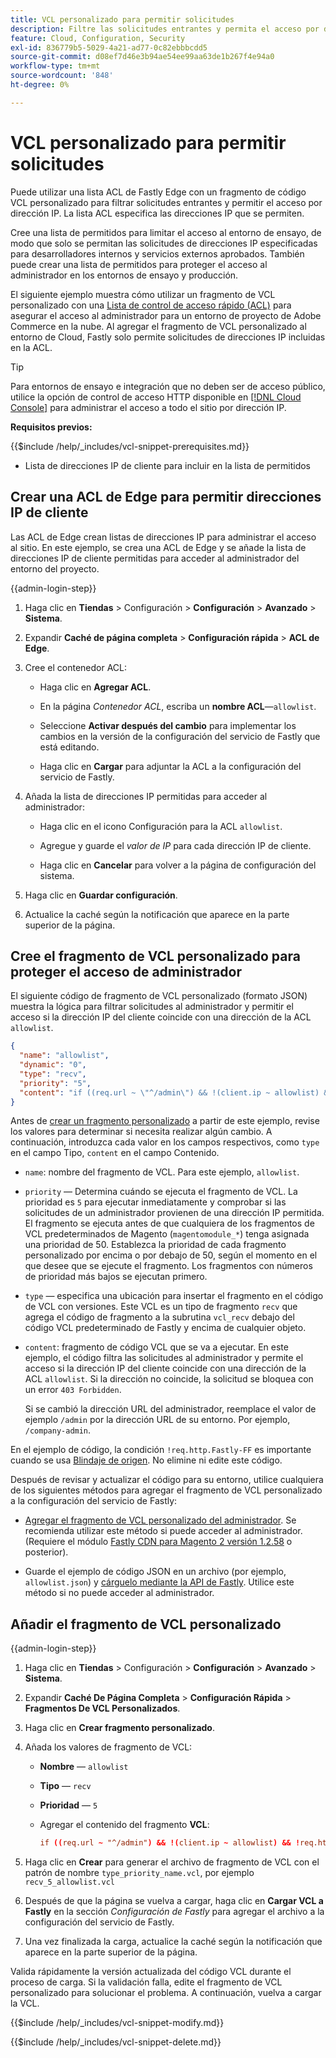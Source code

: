 ```yaml
---
title: VCL personalizado para permitir solicitudes
description: Filtre las solicitudes entrantes y permita el acceso por dirección IP a los sitios de Adobe Commerce mediante una lista ACL de Fastly Edge y un fragmento de VCL personalizado.
feature: Cloud, Configuration, Security
exl-id: 836779b5-5029-4a21-ad77-0c82ebbbcdd5
source-git-commit: d08ef7d46e3b94ae54ee99aa63de1b267f4e94a0
workflow-type: tm+mt
source-wordcount: '848'
ht-degree: 0%

---
```


# VCL personalizado para permitir solicitudes

Puede utilizar una lista ACL de Fastly Edge con un fragmento de código VCL personalizado para filtrar solicitudes entrantes y permitir el acceso por dirección IP. La lista ACL especifica las direcciones IP que se permiten.

Cree una lista de permitidos para limitar el acceso al entorno de ensayo, de modo que solo se permitan las solicitudes de direcciones IP especificadas para desarrolladores internos y servicios externos aprobados. También puede crear una lista de permitidos para proteger el acceso al administrador en los entornos de ensayo y producción.

El siguiente ejemplo muestra cómo utilizar un fragmento de VCL personalizado con una [Lista de control de acceso rápido (ACL)](https://docs.fastly.com/guides/access-control-lists/about-acls) para asegurar el acceso al administrador para un entorno de proyecto de Adobe Commerce en la nube. Al agregar el fragmento de VCL personalizado al entorno de Cloud, Fastly solo permite solicitudes de direcciones IP incluidas en la ACL.

>[!TIP]
>
>Para entornos de ensayo e integración que no deben ser de acceso público, utilice la opción de control de acceso HTTP disponible en [[!DNL Cloud Console]](../project/overview.md#access-the-project-web-interface) para administrar el acceso a todo el sitio por dirección IP.

**Requisitos previos:**


{{$include /help/_includes/vcl-snippet-prerequisites.md}}

- Lista de direcciones IP de cliente para incluir en la lista de permitidos

## Crear una ACL de Edge para permitir direcciones IP de cliente

Las ACL de Edge crean listas de direcciones IP para administrar el acceso al sitio. En este ejemplo, se crea una ACL de Edge y se añade la lista de direcciones IP de cliente permitidas para acceder al administrador del entorno del proyecto.

{{admin-login-step}}

1. Haga clic en **Tiendas** > Configuración > **Configuración** > **Avanzado** > **Sistema**.

1. Expandir **Caché de página completa** > **Configuración rápida** > **ACL de Edge**.

1. Cree el contenedor ACL:

   - Haga clic en **Agregar ACL**.

   - En la página *Contenedor ACL*, escriba un **nombre ACL**—`allowlist`.

   - Seleccione **Activar después del cambio** para implementar los cambios en la versión de la configuración del servicio de Fastly que está editando.

   - Haga clic en **Cargar** para adjuntar la ACL a la configuración del servicio de Fastly.

1. Añada la lista de direcciones IP permitidas para acceder al administrador:

   - Haga clic en el icono Configuración para la ACL `allowlist`.

   - Agregue y guarde el *valor de IP* para cada dirección IP de cliente.

   - Haga clic en **Cancelar** para volver a la página de configuración del sistema.

1. Haga clic en **Guardar configuración**.

1. Actualice la caché según la notificación que aparece en la parte superior de la página.

## Cree el fragmento de VCL personalizado para proteger el acceso de administrador

El siguiente código de fragmento de VCL personalizado (formato JSON) muestra la lógica para filtrar solicitudes al administrador y permitir el acceso si la dirección IP del cliente coincide con una dirección de la ACL `allowlist`.

```json
{
  "name": "allowlist",
  "dynamic": "0",
  "type": "recv",
  "priority": "5",
  "content": "if ((req.url ~ \"^/admin\") && !(client.ip ~ allowlist) && !req.http.Fastly-FF) { error 403 \"Forbidden\"; }"
}
```

Antes de [crear un fragmento personalizado](https://experienceleague.adobe.com/docs/commerce-on-cloud/user-guide/cdn/custom-vcl-snippets/fastly-vcl-allowlist.html?lang=es#add-the-custom-vcl-snippet) a partir de este ejemplo, revise los valores para determinar si necesita realizar algún cambio. A continuación, introduzca cada valor en los campos respectivos, como `type` en el campo Tipo, `content` en el campo Contenido.

- `name`: nombre del fragmento de VCL. Para este ejemplo, `allowlist`.

- `priority` — Determina cuándo se ejecuta el fragmento de VCL. La prioridad es `5` para ejecutar inmediatamente y comprobar si las solicitudes de un administrador provienen de una dirección IP permitida. El fragmento se ejecuta antes de que cualquiera de los fragmentos de VCL predeterminados de Magento (`magentomodule_*`) tenga asignada una prioridad de 50. Establezca la prioridad de cada fragmento personalizado por encima o por debajo de 50, según el momento en el que desee que se ejecute el fragmento. Los fragmentos con números de prioridad más bajos se ejecutan primero.

- `type` — especifica una ubicación para insertar el fragmento en el código de VCL con versiones. Este VCL es un tipo de fragmento `recv` que agrega el código de fragmento a la subrutina `vcl_recv` debajo del código VCL predeterminado de Fastly y encima de cualquier objeto.

- `content`: fragmento de código VCL que se va a ejecutar. En este ejemplo, el código filtra las solicitudes al administrador y permite el acceso si la dirección IP del cliente coincide con una dirección de la ACL `allowlist`. Si la dirección no coincide, la solicitud se bloquea con un error `403 Forbidden`.

  Si se cambió la dirección URL del administrador, reemplace el valor de ejemplo `/admin` por la dirección URL de su entorno. Por ejemplo, `/company-admin`.

En el ejemplo de código, la condición `!req.http.Fastly-FF` es importante cuando se usa [Blindaje de origen](fastly-custom-cache-configuration.md#configure-back-ends-and-origin-shielding). No elimine ni edite este código.

Después de revisar y actualizar el código para su entorno, utilice cualquiera de los siguientes métodos para agregar el fragmento de VCL personalizado a la configuración del servicio de Fastly:

- [Agregar el fragmento de VCL personalizado del administrador](#add-the-custom-vcl-snippet). Se recomienda utilizar este método si puede acceder al administrador. (Requiere el módulo [Fastly CDN para Magento 2 versión 1.2.58](fastly-configuration.md#upgrade) o posterior).

- Guarde el ejemplo de código JSON en un archivo (por ejemplo, `allowlist.json`) y [cárguelo mediante la API de Fastly](fastly-vcl-custom-snippets.md#manage-custom-vcl-snippets-using-the-api). Utilice este método si no puede acceder al administrador.

## Añadir el fragmento de VCL personalizado

{{admin-login-step}}

1. Haga clic en **Tiendas** > Configuración > **Configuración** > **Avanzado** > **Sistema**.

1. Expandir **Caché De Página Completa** > **Configuración Rápida** > **Fragmentos De VCL Personalizados**.

1. Haga clic en **Crear fragmento personalizado**.

1. Añada los valores de fragmento de VCL:

   - **Nombre** — `allowlist`

   - **Tipo** — `recv`

   - **Prioridad** — `5`

   - Agregar el contenido del fragmento **VCL**:

     ```conf
     if ((req.url ~ "^/admin") && !(client.ip ~ allowlist) && !req.http.Fastly-FF) { error 403 "Forbidden";}
     ```

1. Haga clic en **Crear** para generar el archivo de fragmento de VCL con el patrón de nombre `type_priority_name.vcl`, por ejemplo `recv_5_allowlist.vcl`

1. Después de que la página se vuelva a cargar, haga clic en **Cargar VCL a Fastly** en la sección *Configuración de Fastly* para agregar el archivo a la configuración del servicio de Fastly.

1. Una vez finalizada la carga, actualice la caché según la notificación que aparece en la parte superior de la página.

Valida rápidamente la versión actualizada del código VCL durante el proceso de carga. Si la validación falla, edite el fragmento de VCL personalizado para solucionar el problema. A continuación, vuelva a cargar la VCL.

{{$include /help/_includes/vcl-snippet-modify.md}}

{{$include /help/_includes/vcl-snippet-delete.md}}

<!-- Last updated from includes: 2025-01-27 17:16:28 -->
